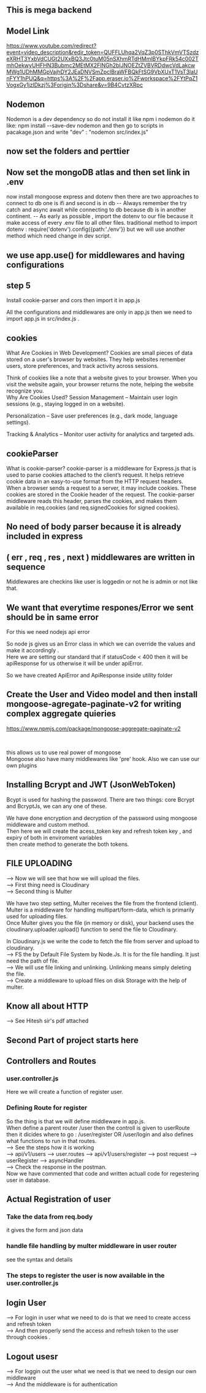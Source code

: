 ## This is mega backend

## Model Link 
https://www.youtube.com/redirect?event=video_description&redir_token=QUFFLUhqa2VqZ3p0SThkVmVTSzdzeXRHT3YxbVdCUGt2UXxBQ3Jtc0tuM05nSXhmRTdHMmlBYkpFRk54c002TmhOekwyUHFHN3Bubmc2MEtMX2FlNGh2blJNOEZtZVBVRDdwcVdLakcwMWg1UDhMMGpVajhDY2JEaDNVSmZpclBraWFBQkFtSG9VbXUxT1VsT3laUnFYY1hPUQ&q=https%3A%2F%2Fapp.eraser.io%2Fworkspace%2FYtPqZ1VogxGy1jzIDkzj%3Forigin%3Dshare&v=9B4CvtzXRpc

## Nodemon
Nodemon is a dev dependency so do not install it like npm i nodemon
do it like: npm install --save-dev nodemon
and then go to scripts in pacakage.json and write 
"dev" : "nodemon src/index.js"

## now set the folders and perttier

## Now set the mongoDB atlas and then set link in .env

now install mongoose express and dotenv
then there are two approaches to connect to db one is ifi and second is in db
-- Always remember the try catch and async await while connecting to db because db is in another continent.
-- As early as possible , import the dotenv to our file because it make access of every .env file to all other files.
  traditional method to import dotenv : require('dotenv').config({path:'./env'})
  but we will use another method which need change in dev script. 

## we use app.use() for middlewares and having configurations

## step 5
Install cookie-parser and cors then import it in app.js <br/>

All the configurations and middlewares are only in app.js then we need to import app.js in src/index.js .


## cookies

What Are Cookies in Web Development?
Cookies are small pieces of data stored on a user's browser by websites. They help websites remember users, store preferences, and track activity across sessions.

Think of cookies like a note that a website gives to your browser. When you visit the website again, your browser returns the note, helping the website recognize you.
<br/>
Why Are Cookies Used?
Session Management – Maintain user login sessions (e.g., staying logged in on a website).

Personalization – Save user preferences (e.g., dark mode, language settings).

Tracking & Analytics – Monitor user activity for analytics and targeted ads.

## cookieParser

What is cookie-parser?
cookie-parser is a middleware for Express.js that is used to parse cookies attached to the client’s request. It helps retrieve cookie data in an easy-to-use format from the HTTP request headers.
<br/>
When a browser sends a request to a server, it may include cookies. These cookies are stored in the Cookie header of the request. The cookie-parser middleware reads this header, parses the cookies, and makes them available in req.cookies (and req.signedCookies for signed cookies).

## No need of body parser because it is already included in express 

## ( err , req , res , next ) middlewares are written in sequence 
Middlewares are checkins like user is loggedin or not he is admin or not like that.

## We want that everytime respones/Error we sent should be in same error 
For this we need nodejs api error <br/>

So node js gives us an Error class in which we can override the values and make it accordingly .
<br/>
Here we are setting our standard that if statusCode < 400 then it will be apiResponse for us otherwise it will be under apiError.

So we have created ApiError and ApiResponse inside utility folder


## Create the User and Video model and then install mongoose-agregate-paginate-v2 for writing complex aggregate quieries

https://www.npmjs.com/package/mongoose-aggregate-paginate-v2

<br/>

this allows us to use real power of mongoose
<br/>
Mongoose also have many middlewares like 'pre' hook. Also we can use our own plugins 

## Installing Bcrypt and JWT (JsonWebToken)
Bcypt is used for hashing the password. There are two things: core Bcrypt and BcryptJs, we can any one of these.
<br/>

We have done encryption and decryption of the password using mongoose middleware and custom method.
<br/>
Then here we will create the acess_token key and refresh token key , and expiry of both in enviroment variables <br/>
then create method to generate the both tokens.

## FILE UPLOADING

--> Now we will see that how we will upload the files. <br>
--> First thing need is Cloudinary <br>
--> Second thing is Multer <br>

We have two step setting, Multer receives the file from the frontend (client).
Multer is a middleware for handling multipart/form-data, which is primarily used for uploading files.<br/>
Once Multer gives you the file (in memory or disk), your backend uses the cloudinary.uploader.upload() function to send the file to Cloudinary.<br/>

In Cloudinary.js we write the code to fetch the file from server and upload to cloudinary.<br/>
--> FS the by Default File System by Node.Js. It is for the file handling. It just need the path of file. <br/>
--> We will use file linking and unlinking. Unlinking means simply deleting the file.<br/>
--> Create a middleware to upload files on disk Storage with the help of multer.<br/>

## Know all about HTTP 
--> See Hitesh sir's pdf attached 

## Second Part of project starts here 

## Controllers and Routes
### user.controller.js 
Here we will create a function of register user.
### Defining Route for register
So the thing is that we will define middleware in app.js.<br/>
When define a parent router /user then the controll is given to userRoute then it dicides where to go : /user/register  OR /user/login and also defines what functions to run in that routes.<br/>
--> See the steps how it is working <br/>
--> api/v1/users --> user.routes --> api/v1/users/register --> post request --> userRegister --> asyncHandler <br/>
--> Check the response in the postman.<br/>
Now we have commented that code and written actuall code for regestering user in database.

## Actual Registration of user 
### Take the data from req.body 
it gives the form and json data
### handle file handling by multer middleware in user router
see the syntax and details 
### The steps to register the user is now available in the user.controller.js 


##  login User 
--> For login in user what we need to do is that we need to create access and refresh token <br/>
--> And then properly send the access and refresh token to the user through cookies .

## Logout usesr
--> For loggin out the user what we need is that we need to design our own middleware <br/>
--> And the middleware is for authentication 


